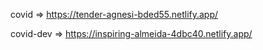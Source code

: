 covid => https://tender-agnesi-bded55.netlify.app/

covid-dev => https://inspiring-almeida-4dbc40.netlify.app/